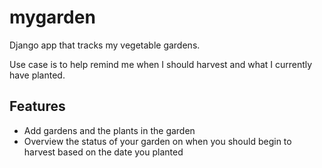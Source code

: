 # mygarden

Django app that tracks my vegetable gardens.  

Use case is to help remind me when I should harvest and what I currently have planted.

## Features

* Add gardens and the plants in the garden
* Overview the status of your garden on when you should begin to harvest based on the date you planted
